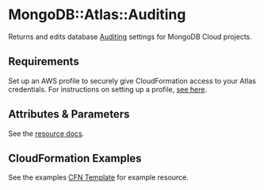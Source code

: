 # MongoDB::Atlas::Auditing

Returns and edits database [Auditing](https://www.mongodb.com/docs/api/doc/atlas-admin-api-v2/group/endpoint-auditing) settings for MongoDB Cloud projects.

## Requirements

Set up an AWS profile to securely give CloudFormation access to your Atlas credentials.
For instructions on setting up a profile, [see here](/README.md#mongodb-atlas-api-keys-credential-management).

## Attributes & Parameters

See the [resource docs](docs/README.md).

## CloudFormation Examples

See the examples [CFN Template](/examples/auditing/auditing.json) for example resource.
